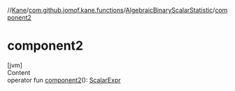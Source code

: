 //[Kane](../../index.md)/[com.github.jomof.kane.functions](../index.md)/[AlgebraicBinaryScalarStatistic](index.md)/[component2](component2.md)



# component2  
[jvm]  
Content  
operator fun [component2](component2.md)(): [ScalarExpr](../../com.github.jomof.kane.impl/-scalar-expr/index.md)  



